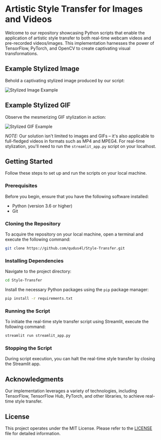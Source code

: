 #  Artistic Style Transfer for Images and Videos

Welcome to our repository showcasing Python scripts that enable the application of artistic style transfer to both real-time webcam videos and pre-recorded videos/images. This implementation harnesses the power of TensorFlow, PyTorch, and OpenCV to create captivating visual transformations.

## Example Stylized Image

Behold a captivating stylized image produced by our script:

![Stylized Image Example](https://github.com/qudus4l/Style-Transfer/assets/110972011/7330d8cc-e9b8-4e1c-a5ff-a226c9bff096)

## Example Stylized GIF

Observe the mesmerizing GIF stylization in action:

![Stylized GIF Example](https://github.com/qudus4l/Style-Transfer/assets/110972011/e2b706e3-6664-46ab-8633-42442a29a98e)

*NOTE:* Our solution isn't limited to images and GIFs – it's also applicable to full-fledged videos in formats such as MP4 and MPEG4. For real-time stylization, you'll need to run the `streamlit_app.py` script on your localhost.

## Getting Started

Follow these steps to set up and run the scripts on your local machine.

### Prerequisites

Before you begin, ensure that you have the following software installed:

- Python (version 3.6 or higher)
- Git

### Cloning the Repository

To acquire the repository on your local machine, open a terminal and execute the following command:

```sh
git clone https://github.com/qudus4l/Style-Transfer.git
```

### Installing Dependencies

Navigate to the project directory:

```sh
cd Style-Transfer
```

Install the necessary Python packages using the `pip` package manager:

```sh
pip install -r requirements.txt
```

### Running the Script

To initiate the real-time style transfer script using Streamlit, execute the following command:

```sh
streamlit run streamlit_app.py
```

### Stopping the Script

During script execution, you can halt the real-time style transfer by closing the Streamlit app.

## Acknowledgments

Our implementation leverages a variety of technologies, including TensorFlow, TensorFlow Hub, PyTorch, and other libraries, to achieve real-time style transfer.

## License

This project operates under the MIT License. Please refer to the [LICENSE](LICENSE) file for detailed information.

